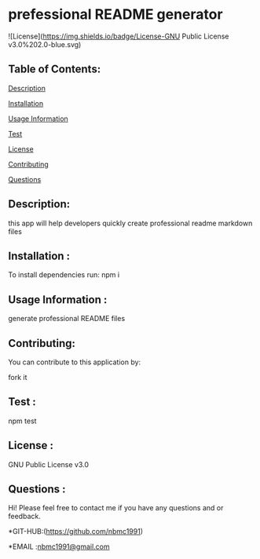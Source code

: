 # prefessional README generator


  ![License](https://img.shields.io/badge/License-GNU Public License v3.0%202.0-blue.svg)


## Table of Contents:


[Description](#description)


[Installation](#installation                                                  )

[Usage Information](#usage)


[Test](#test)


[License](#license)


[Contributing](#contributing)


[Questions](#questions)



## Description:

this app will help developers quickly create professional readme markdown files

## Installation :

To install dependencies run:
npm i

## Usage Information :

generate professional README files

## Contributing: 

You can contribute to this application by:

fork it

## Test :


npm test

## License :

 GNU Public License v3.0


## Questions :
Hi! 
Please feel free to contact me if you have any questions and     or feedback.


*GIT-HUB:(https://github.com/nbmc1991)

*EMAIL :nbmc1991@gmail.com
  


